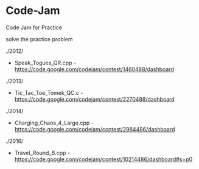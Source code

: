 # Code-Jam
Code Jam for Practice 

solve the practice problem 

./2012/  
 - Speak_Togues_QR.cpp           - https://code.google.com/codejam/contest/1460488/dashboard


./2013/  
 - Tic_Tac_Toe_Tomek_QC.c        - https://code.google.com/codejam/contest/2270488/dashboard


./2014/  
 - Charging_Chaos_4_Large.cpp    - https://code.google.com/codejam/contest/2984486/dashboard


./2016/  
 - Travel_Round_B.cpp            -  https://code.google.com/codejam/contest/10214486/dashboard#s=p0
